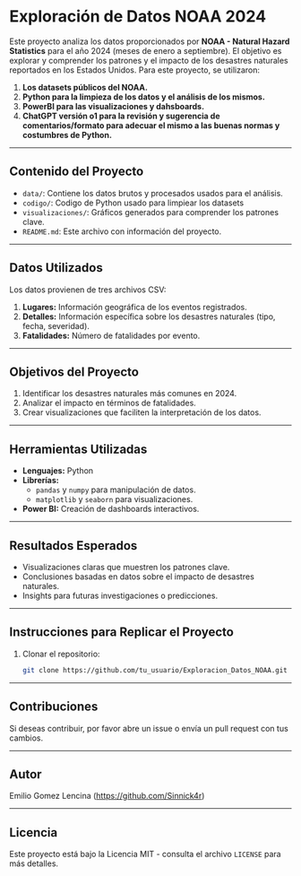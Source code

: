 # Exploración de Datos NOAA 2024

Este proyecto analiza los datos proporcionados por **NOAA - Natural Hazard Statistics** para el año 2024 (meses de enero a septiembre). El objetivo es explorar y comprender los patrones y el impacto de los desastres naturales reportados en los Estados Unidos. 
Para este proyecto, se utilizaron:

1. **Los datasets públicos del NOAA.**
2. **Python para la limpieza de los datos y el análisis de los mismos.**
3. **PowerBI para las visualizaciones y dahsboards.**
4. **ChatGPT versión o1 para la revisión y sugerencia de comentarios/formato para adecuar el mismo a las buenas normas y costumbres de Python.**

---

## **Contenido del Proyecto**

- `data/`: Contiene los datos brutos y procesados usados para el análisis.
- `codigo/`: Codigo de Python usado para limpiear los datasets
- `visualizaciones/`: Gráficos generados para comprender los patrones clave.
- `README.md`: Este archivo con información del proyecto.

---

## **Datos Utilizados**

Los datos provienen de tres archivos CSV:

1. **Lugares:** Información geográfica de los eventos registrados.
2. **Detalles:** Información específica sobre los desastres naturales (tipo, fecha, severidad).
3. **Fatalidades:** Número de fatalidades por evento.

---

## **Objetivos del Proyecto**

1. Identificar los desastres naturales más comunes en 2024.
2. Analizar el impacto en términos de fatalidades.
3. Crear visualizaciones que faciliten la interpretación de los datos.

---

## **Herramientas Utilizadas**

- **Lenguajes:** Python
- **Librerías:**
  - `pandas` y `numpy` para manipulación de datos.
  - `matplotlib` y `seaborn` para visualizaciones.
- **Power BI:** Creación de dashboards interactivos.

---

## **Resultados Esperados**

- Visualizaciones claras que muestren los patrones clave.
- Conclusiones basadas en datos sobre el impacto de desastres naturales.
- Insights para futuras investigaciones o predicciones.

---

## **Instrucciones para Replicar el Proyecto**

1. Clonar el repositorio:
   ```bash
   git clone https://github.com/tu_usuario/Exploracion_Datos_NOAA.git
   ```
---

## **Contribuciones**

Si deseas contribuir, por favor abre un issue o envía un pull request con tus cambios. 

---

## **Autor**

Emilio Gomez Lencina (https://github.com/Sinnick4r)

---

## **Licencia**

Este proyecto está bajo la Licencia MIT - consulta el archivo `LICENSE` para más detalles.
